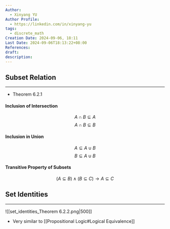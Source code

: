 ```yaml
---
Author:
  - Xinyang YU
Author Profile:
  - https://linkedin.com/in/xinyang-yu
tags:
  - discrete_math
Creation Date: 2024-09-06, 18:11
Last Date: 2024-09-06T18:13:22+08:00
References: 
draft: 
description: 
---
```

## Subset Relation
---
- Theorem 6.2.1
#### Inclusion of Intersection
$$
A \cap B \subseteq A
$$
$$
A \cap B \subseteq B
$$

#### Inclusion in Union
$$
A \subseteq A \cup B
$$
$$
B \subseteq A \cup B
$$

#### Transitive Property of Subsets
$$
(A \subseteq B) \land (B \subseteq C) \rightarrow A \subseteq C
$$

## Set Identities
---
![[set_identities_Theorem 6.2.2.png|500]]
- Very similar to [[Propositional Logic#Logical Equivalence]]